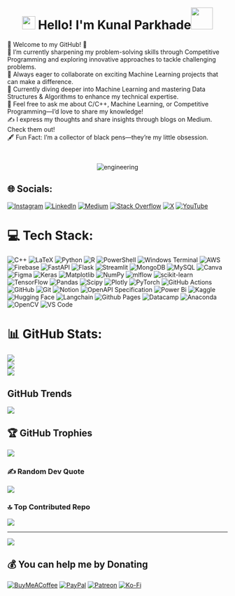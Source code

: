 <h1 align="center"><img src="https://emojis.slackmojis.com/emojis/images/1531849430/4246/blob-sunglasses.gif?1531849430" width="30"/> Hello! I'm Kunal Parkhade<img src="https://media.giphy.com/media/12oufCB0MyZ1Go/giphy.gif" width="50"></h1>
🌟 Welcome to my GitHub! 🌟<br>🔭 I’m currently sharpening my problem-solving skills through Competitive Programming and exploring innovative approaches to tackle challenging problems.<br>👯 Always eager to collaborate on exciting Machine Learning projects that can make a difference.<br>🌱 Currently diving deeper into Machine Learning and mastering Data Structures & Algorithms to enhance my technical expertise.<br>💬 Feel free to ask me about C/C++, Machine Learning, or Competitive Programming—I’d love to share my knowledge!<br>✍️ I express my thoughts and share insights through blogs on Medium. Check them out!<br>🖋️ Fun Fact: I’m a collector of black pens—they’re my little obsession.

<br><p align="center">
  <img src="https://github.com/KunalParkhade/KunalParkhade/assets/113717557/12a58343-b157-48ba-92f6-9236c0138626" alt="engineering">
</p>


## 🌐 Socials:
[![Instagram](https://img.shields.io/badge/Instagram-%23E4405F.svg?logo=Instagram&logoColor=white)](https://instagram.com/kparkhade.tech) [![LinkedIn](https://img.shields.io/badge/LinkedIn-%230077B5.svg?logo=linkedin&logoColor=white)](https://linkedin.com/in/kunal-parkhade) [![Medium](https://img.shields.io/badge/Medium-12100E?logo=medium&logoColor=white)](https://medium.com/@kunalparkhade) [![Stack Overflow](https://img.shields.io/badge/-Stackoverflow-FE7A16?logo=stack-overflow&logoColor=white)](https://stackoverflow.com/users/28669383) [![X](https://img.shields.io/badge/X-black.svg?logo=X&logoColor=white)](https://x.com/KunalParkhade) [![YouTube](https://img.shields.io/badge/YouTube-%23FF0000.svg?logo=YouTube&logoColor=white)](https://youtube.com/@Kparkhade) 

# 💻 Tech Stack:
![C++](https://img.shields.io/badge/c++-%2300599C.svg?style=plastic&logo=c%2B%2B&logoColor=white) ![LaTeX](https://img.shields.io/badge/latex-%23008080.svg?style=plastic&logo=latex&logoColor=white) ![Python](https://img.shields.io/badge/python-3670A0?style=plastic&logo=python&logoColor=ffdd54) ![R](https://img.shields.io/badge/r-%23276DC3.svg?style=plastic&logo=r&logoColor=white) ![PowerShell](https://img.shields.io/badge/PowerShell-%235391FE.svg?style=plastic&logo=powershell&logoColor=white) ![Windows Terminal](https://img.shields.io/badge/Windows%20Terminal-%234D4D4D.svg?style=plastic&logo=windows-terminal&logoColor=white) ![AWS](https://img.shields.io/badge/AWS-%23FF9900.svg?style=plastic&logo=amazon-aws&logoColor=white) ![Firebase](https://img.shields.io/badge/firebase-%23039BE5.svg?style=plastic&logo=firebase) ![FastAPI](https://img.shields.io/badge/FastAPI-005571?style=plastic&logo=fastapi) ![Flask](https://img.shields.io/badge/flask-%23000.svg?style=plastic&logo=flask&logoColor=white) ![Streamlit](https://img.shields.io/badge/Streamlit-%23FE4B4B.svg?style=plastic&logo=streamlit&logoColor=white) ![MongoDB](https://img.shields.io/badge/MongoDB-%234ea94b.svg?style=plastic&logo=mongodb&logoColor=white) ![MySQL](https://img.shields.io/badge/mysql-4479A1.svg?style=plastic&logo=mysql&logoColor=white) ![Canva](https://img.shields.io/badge/Canva-%2300C4CC.svg?style=plastic&logo=Canva&logoColor=white) ![Figma](https://img.shields.io/badge/figma-%23F24E1E.svg?style=plastic&logo=figma&logoColor=white) ![Keras](https://img.shields.io/badge/Keras-%23D00000.svg?style=plastic&logo=Keras&logoColor=white) ![Matplotlib](https://img.shields.io/badge/Matplotlib-%23ffffff.svg?style=plastic&logo=Matplotlib&logoColor=black) ![NumPy](https://img.shields.io/badge/numpy-%23013243.svg?style=plastic&logo=numpy&logoColor=white) ![mlflow](https://img.shields.io/badge/mlflow-%23d9ead3.svg?style=plastic&logo=numpy&logoColor=blue) ![scikit-learn](https://img.shields.io/badge/scikit--learn-%23F7931E.svg?style=plastic&logo=scikit-learn&logoColor=white) ![TensorFlow](https://img.shields.io/badge/TensorFlow-%23FF6F00.svg?style=plastic&logo=TensorFlow&logoColor=white) ![Pandas](https://img.shields.io/badge/pandas-%23150458.svg?style=plastic&logo=pandas&logoColor=white) ![Scipy](https://img.shields.io/badge/SciPy-%230C55A5.svg?style=plastic&logo=scipy&logoColor=%white) ![Plotly](https://img.shields.io/badge/Plotly-%233F4F75.svg?style=plastic&logo=plotly&logoColor=white) ![PyTorch](https://img.shields.io/badge/PyTorch-%23EE4C2C.svg?style=plastic&logo=PyTorch&logoColor=white) ![GitHub Actions](https://img.shields.io/badge/github%20actions-%232671E5.svg?style=plastic&logo=githubactions&logoColor=white) ![GitHub](https://img.shields.io/badge/github-%23121011.svg?style=plastic&logo=github&logoColor=white) ![Git](https://img.shields.io/badge/git-%23F05033.svg?style=plastic&logo=git&logoColor=white) ![Notion](https://img.shields.io/badge/Notion-%23000000.svg?style=plastic&logo=notion&logoColor=white) ![OpenAPI Specification](https://img.shields.io/badge/openapiinitiative-%23000000.svg?style=plastic&logo=openapiinitiative&logoColor=white) ![Power Bi](https://img.shields.io/badge/power_bi-F2C811?style=plastic&logo=powerbi&logoColor=black) ![Kaggle](https://img.shields.io/badge/Kaggle-20BEFF?style=plastic&logo=Kaggle&logoColor=white) ![Hugging Face](https://img.shields.io/badge/-HuggingFace-FDEE21?style=plastic&logo=HuggingFace&logoColor=black) ![Langchain](https://img.shields.io/badge/langchain-1C3C3C?style=plastic&logo=langchain&logoColor=white) ![Github Pages](https://img.shields.io/badge/GitHub%20Pages-222222?style=plastic&logo=github%20Pages&logoColor=white) ![Datacamp](https://img.shields.io/badge/Datacamp-05192D?style=plastic&logo=datacamp&logoColor=65FF8F) ![Anaconda](https://img.shields.io/badge/conda-342B029.svg?&style=plastic&logo=anaconda&logoColor=white) ![OpenCV](https://img.shields.io/badge/OpenCV-27338e?style=plastic&logo=OpenCV&logoColor=white) ![VS Code](https://img.shields.io/badge/VSCode-0078D4?style=plastic&logo=visual%20studio%20code&logoColor=white)

# 📊 GitHub Stats:
![](https://github-readme-stats.vercel.app/api?username=KunalParkhade&theme=vision-friendly-dark&hide_border=false&include_all_commits=true&count_private=false)<br/>
![](https://github-readme-streak-stats.herokuapp.com/?user=KunalParkhade&theme=vision-friendly-dark&hide_border=false)<br/>
![](https://github-readme-stats.vercel.app/api/top-langs/?username=KunalParkhade&theme=vision-friendly-dark&hide_border=false&include_all_commits=true&count_private=false&layout=compact)

## GitHub Trends
![](https://api.githubtrends.io/user/svg/KunalParkhade/repos?time_range=one_year&group=other&theme=dark)

## 🏆 GitHub Trophies
![](https://github-profile-trophy.vercel.app/?username=KunalParkhade&theme=vision-friendly-dark&no-frame=true&no-bg=false&margin-w=4)

### ✍️ Random Dev Quote
![](https://quotes-github-readme.vercel.app/api?type=vetical&theme=tokyonight)

### 🔝 Top Contributed Repo
![](https://github-contributor-stats.vercel.app/api?username=KunalParkhade&limit=5&theme=vision-friendly-dark&combine_all_yearly_contributions=true)

---
[![](https://visitcount.itsvg.in/api?id=KunalParkhade&icon=3&color=2)](https://visitcount.itsvg.in)

  ## 💰 You can help me by Donating
  [![BuyMeACoffee](https://img.shields.io/badge/Buy%20Me%20a%20Coffee-ffdd00?style=for-the-badge&logo=buy-me-a-coffee&logoColor=black)](https://buymeacoffee.com/kunalparkhade) [![PayPal](https://img.shields.io/badge/PayPal-00457C?style=for-the-badge&logo=paypal&logoColor=white)](https://paypal.me/kunalparkhade) [![Patreon](https://img.shields.io/badge/Patreon-F96854?style=for-the-badge&logo=patreon&logoColor=white)](https://patreon.com/CodeHub799) [![Ko-Fi](https://img.shields.io/badge/Ko--fi-F16061?style=for-the-badge&logo=ko-fi&logoColor=white)](https://ko-fi.com/kunalparkhade) 

